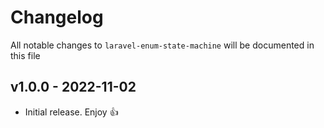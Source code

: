 # Changelog

All notable changes to `laravel-enum-state-machine` will be documented in this file

## v1.0.0 - 2022-11-02

- Initial release. Enjoy 👍